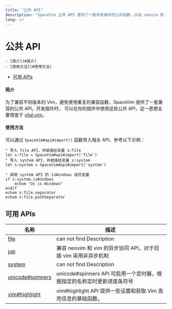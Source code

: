 ```yaml
---
title: "公共 API"
description: "SpaceVim 公共 API 提供了一套开发插件的公共函数，以及 neovim 和 vim 的兼容组件"
lang: cn
---
```


# 公共 API

<!-- vim-markdown-toc GFM -->

    - [简介](#简介)
    - [使用方法](#使用方法)
- [可用 APIs](#可用-apis)

<!-- vim-markdown-toc -->

#### 简介

为了兼容不同版本的 Vim，避免使用重复的兼容函数，SpaceVim 提供了一套兼容的公共 API。开发插件时，
可以在你的插件中使用这些公共 API，这一思想主要借鉴于 [vital.vim](https://github.com/vim-jp/vital.vim)。

#### 使用方法

可以通过 `SpaceVim#api#import()` 函数导入相关 API，参考以下示例：

```viml
" 导入 file API，并赋值给变量 s:file
let s:file = SpaceVim#api#import('file')
" 导入 system API，并赋值给变量 s:system
let s:system = SpaceVim#api#import('system')

" 调用 system API 的 isWindows 成员变量
if s:system.isWindows
    echom "Os is Windows"
endif
echom s:file.separator
echom s:file.pathSeparator
```

<!-- SpaceVim api cn list start -->

## 可用 APIs

| 名称                                  | 描述                                                                    |
| ------------------------------------- | ----------------------------------------------------------------------- |
| [file](file/)                         | can not find Description                                                |
| [job](job/)                           | 兼容 neovim 和 vim 的异步协同 API，对于旧版 vim 采用非异步机制          |
| [system](system/)                     | can not find Description                                                |
| [unicode#spinners](unicode/spinners/) | unicode#spinners API 可启用一个定时器，根据指定的名称定时更新进度条符号 |
| [vim#highlight](vim/highlight/)       | vim#highlight API 提供一些设置和获取 Vim 高亮信息的基础函数。           |

<!-- SpaceVim api cn list end -->
